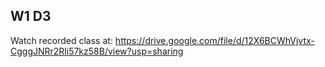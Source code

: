 ## W1 D3

Watch recorded class at:
https://drive.google.com/file/d/12X6BCWhVjvtx-CgggJNRr2Rli57kz58B/view?usp=sharing